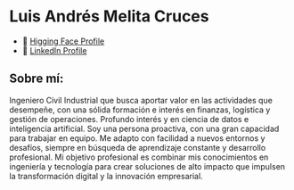 # Luis Andrés Melita Cruces

- 🤗 [Higging Face Profile](https://huggingface.co/melitacruces)
- 💼 [LinkedIn Profile](https://www.linkedin.com/in/melitacruces)

## Sobre mí:
Ingeniero Civil Industrial que busca aportar valor en las actividades que desempeñe, con una sólida formación e interés en finanzas, logística y gestión de operaciones. Profundo interés y en ciencia de datos e inteligencia artificial. Soy una persona proactiva, con una gran capacidad para trabajar en equipo. Me adapto con facilidad a nuevos entornos y desafíos, siempre en búsqueda de aprendizaje constante y desarrollo profesional. Mi objetivo profesional es combinar mis conocimientos en ingeniería y tecnología para crear soluciones de alto impacto que impulsen la transformación digital y la innovación empresarial.
